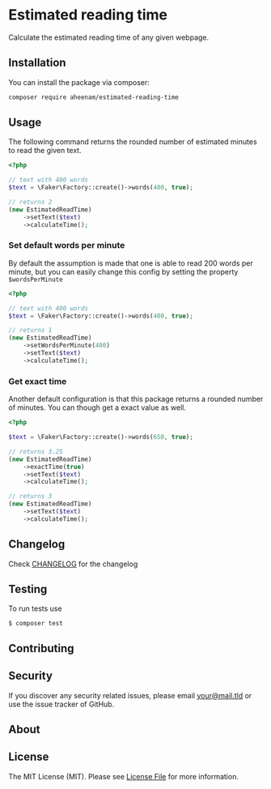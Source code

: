 Estimated reading time
===

Calculate the estimated reading time of any given webpage.

Installation
---
You can install the package via composer:

```bash
composer require aheenam/estimated-reading-time
```

Usage
---

The following command returns the rounded number of estimated minutes to read
the given text.

```php
<?php

// text with 400 words
$text = \Faker\Factory::create()->words(400, true);

// returns 2
(new EstimatedReadTime)
    ->setText($text)
    ->calculateTime();
```

### Set default words per minute

By default the assumption is made that one is able to read 200 words per minute, but you can easily change this config by setting the property `$wordsPerMinute`

```php
<?php

// text with 400 words
$text = \Faker\Factory::create()->words(400, true);

// returns 1
(new EstimatedReadTime)
    ->setWordsPerMinute(400)
    ->setText($text)
    ->calculateTime();
```

### Get exact time

Another default configuration is that this package returns a rounded number of minutes. You can though get a exact value as well.

```php
<?php

$text = \Faker\Factory::create()->words(650, true);

// returns 3.25
(new EstimatedReadTime)
    ->exactTime(true)
    ->setText($text)
    ->calculateTime();

// returns 3
(new EstimatedReadTime)
    ->setText($text)
    ->calculateTime();
```

Changelog
---
Check [CHANGELOG](CHANGELOG.md) for the changelog

Testing
---
To run tests use

    $ composer test

Contributing
---


Security
---
If you discover any security related issues, please email <your@mail.tld> or use the issue tracker of GitHub.

About
---

License
---
The MIT License (MIT). Please see [License File](LICENSE) for more information.